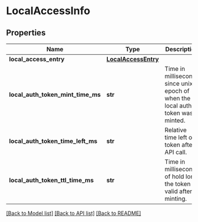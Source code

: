 # LocalAccessInfo

## Properties
Name | Type | Description | Notes
------------ | ------------- | ------------- | -------------
**local_access_entry** | [**LocalAccessEntry**](LocalAccessEntry.md) |  | [optional] 
**local_auth_token_mint_time_ms** | **str** | Time in milliseconds since unix epoch of when the local auth token was minted. | [optional] 
**local_auth_token_time_left_ms** | **str** | Relative time left of token after API call. | [optional] 
**local_auth_token_ttl_time_ms** | **str** | Time in milliseconds of hold long the token is valid after minting. | [optional] 

[[Back to Model list]](../README.md#documentation-for-models) [[Back to API list]](../README.md#documentation-for-api-endpoints) [[Back to README]](../README.md)


